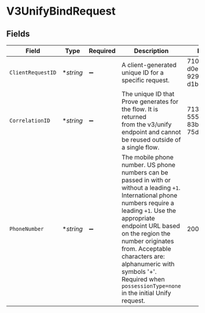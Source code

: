 # V3UnifyBindRequest


## Fields

| Field                                                                                                                                                                                                                                                                                                                                                       | Type                                                                                                                                                                                                                                                                                                                                                        | Required                                                                                                                                                                                                                                                                                                                                                    | Description                                                                                                                                                                                                                                                                                                                                                 | Example                                                                                                                                                                                                                                                                                                                                                     |
| ----------------------------------------------------------------------------------------------------------------------------------------------------------------------------------------------------------------------------------------------------------------------------------------------------------------------------------------------------------- | ----------------------------------------------------------------------------------------------------------------------------------------------------------------------------------------------------------------------------------------------------------------------------------------------------------------------------------------------------------- | ----------------------------------------------------------------------------------------------------------------------------------------------------------------------------------------------------------------------------------------------------------------------------------------------------------------------------------------------------------- | ----------------------------------------------------------------------------------------------------------------------------------------------------------------------------------------------------------------------------------------------------------------------------------------------------------------------------------------------------------- | ----------------------------------------------------------------------------------------------------------------------------------------------------------------------------------------------------------------------------------------------------------------------------------------------------------------------------------------------------------- |
| `ClientRequestID`                                                                                                                                                                                                                                                                                                                                           | **string*                                                                                                                                                                                                                                                                                                                                                   | :heavy_minus_sign:                                                                                                                                                                                                                                                                                                                                          | A client-generated unique ID for a specific request.                                                                                                                                                                                                                                                                                                        | 71010d88-d0e7-4a24-9297-d1be6fefde81                                                                                                                                                                                                                                                                                                                        |
| `CorrelationID`                                                                                                                                                                                                                                                                                                                                             | **string*                                                                                                                                                                                                                                                                                                                                                   | :heavy_minus_sign:                                                                                                                                                                                                                                                                                                                                          | The unique ID that Prove generates for the flow. It is returned<br/>from the v3/unify endpoint and cannot be reused outside of a single flow.                                                                                                                                                                                                               | 713189b8-5555-4b08-83ba-75d08780aebd                                                                                                                                                                                                                                                                                                                        |
| `PhoneNumber`                                                                                                                                                                                                                                                                                                                                               | **string*                                                                                                                                                                                                                                                                                                                                                   | :heavy_minus_sign:                                                                                                                                                                                                                                                                                                                                          | The mobile phone number. US phone numbers can be passed in with or without a leading `+1`. International phone numbers require a leading `+1`. Use the appropriate endpoint URL based on the region the number originates from. Acceptable characters are: alphanumeric with symbols '+'. Required when `possessionType=none` in the initial Unify request. | 2001004011                                                                                                                                                                                                                                                                                                                                                  |